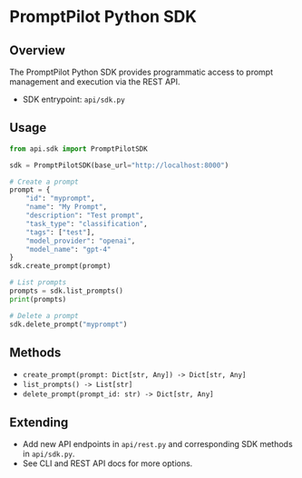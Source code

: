 # PromptPilot Python SDK

## Overview

The PromptPilot Python SDK provides programmatic access to prompt management and execution via the REST API.

- SDK entrypoint: `api/sdk.py`

## Usage

```python
from api.sdk import PromptPilotSDK

sdk = PromptPilotSDK(base_url="http://localhost:8000")

# Create a prompt
prompt = {
    "id": "myprompt",
    "name": "My Prompt",
    "description": "Test prompt",
    "task_type": "classification",
    "tags": ["test"],
    "model_provider": "openai",
    "model_name": "gpt-4"
}
sdk.create_prompt(prompt)

# List prompts
prompts = sdk.list_prompts()
print(prompts)

# Delete a prompt
sdk.delete_prompt("myprompt")
```

## Methods

- `create_prompt(prompt: Dict[str, Any]) -> Dict[str, Any]`
- `list_prompts() -> List[str]`
- `delete_prompt(prompt_id: str) -> Dict[str, Any]`

## Extending

- Add new API endpoints in `api/rest.py` and corresponding SDK methods in `api/sdk.py`.
- See CLI and REST API docs for more options.
